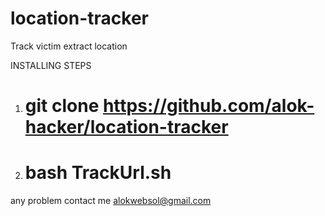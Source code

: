# location-tracker
Track victim extract location





INSTALLING STEPS 

1. # git clone https://github.com/alok-hacker/location-tracker
2. # bash TrackUrl.sh

any problem contact me alokwebsol@gmail.com

